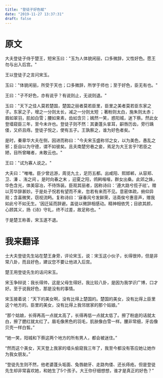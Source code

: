 ```yaml
---
title: "登徒子好色赋"
date: "2019-11-27 13:37:31"
draft: false
---
```



# 原文
大夫登徒子侍于楚王，短宋玉曰："玉为人体貌闲丽，口多微辞，又性好色。愿王勿与出入后宫。"　

王以登徒子之言问宋玉。

玉曰："体貌闲丽，所受于天也；口多微辞，所学于师也；至于好色，臣无有也。"

王曰："子不好色，亦有说乎？有说则止，无说则退。"

玉曰："天下之佳人莫若楚国，楚国之丽者莫若臣里，臣里之美者莫若臣东家之子。东家之子，增之一分则太长，减之一分则太短 ；著粉则太白，施朱则太赤；眉如翠羽，肌如白雪；腰如束素，齿如含贝；嫣然一笑，惑阳城，迷下蔡。然此女登墙窥臣三年，至今未许也。登徒子则不然：其妻蓬头挛耳，齞唇历齿，旁行踽偻，又疥且痔。登徒子悦之，使有五子。王孰察之，谁为好色者矣。"

是时，秦章华大夫在侧，因进而称曰："今夫宋玉盛称邻之女，以为美色，愚乱之邪；臣自以为守德，谓不如彼矣。且夫南楚穷巷之妾，焉足为大王言乎?若臣之陋，目所曾睹者，未敢云也。"

王曰："试为寡人说之。"

大夫曰："唯唯。臣少曾远游，周览九土，足历五都。出咸阳、熙邯郸，从容郑、卫、溱 、洧之间 。是时向春之末 ，迎夏之阳，鸧鹒喈喈，群女出桑。此郊之姝，华色含光，体美容冶，不待饰装。臣观其丽者，因称诗曰：'遵大路兮揽子祛'。赠以芳华辞甚妙。于是处子怳若有望而不来，忽若有来而不见。意密体疏，俯仰异观；含喜微笑，窃视流眄。复称诗曰：'寐春风兮发鲜荣，洁斋俟兮惠音声，赠我如此兮不如无生。'因迁延而辞避。盖徒以微辞相感动。精神相依凭；目欲其颜，心顾其义，扬《诗》守礼，终不过差，故足称也。"

于是楚王称善，宋玉遂不退。


# 我来翻译

士大夫登徒先生站在楚王身旁，评论宋玉，说：宋玉这小伙子，长得很帅，但是非常八卦，而且好色，建议您不要让他进入后宫。

楚王用登徒先生的话问宋玉。

宋玉争辩说：我长得帅，这是父母生得好。我比较八卦，是因为我学识广博，口才好。至于说我好色，那是没有的事情。

宋玉接着说：“天下的美女啊，没有比得上楚国的。楚国的美女，没有比得上臣里这个地方的。臣里的美女，没有比得上我邻居家的那个姑娘。”

“那个姑娘，长得再高一点就太高了，长得再低一点就太低了。擦了粉底的话就太白，擦了腮红就太红了。眉毛像黑色的羽毛，肌肤像白雪一样。腰非常细，牙齿像贝壳一样白皙。”

“她一笑，阳城和下蔡这两个地方的所有男人，都会被迷住。”

“然而这个美女，天天登上我家的墙头偷窥我三年了，我至今都没有答应她让她作为我女朋友。”

“登徒先生则不然，他老婆蓬头垢面、兔唇龅牙、走路佝偻、还长痔疮。但是登徒先生却非常喜欢她，和她生了5个孩子。大王你仔细想想，谁才是真正的好色？”



